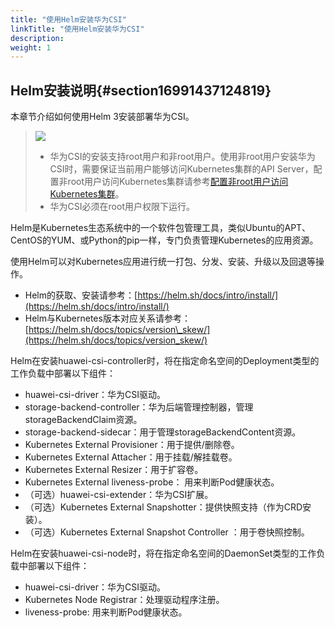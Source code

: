 ```yaml
---
title: "使用Helm安装华为CSI"
linkTitle: "使用Helm安装华为CSI"
description: 
weight: 1
---
```


## Helm安装说明{#section16991437124819}

本章节介绍如何使用Helm 3安装部署华为CSI。

>![](/css-docs/public_sys-resources/zh-cn/icon-notice.gif)  
>-   华为CSI的安装支持root用户和非root用户。使用非root用户安装华为CSI时，需要保证当前用户能够访问Kubernetes集群的API Server，配置非root用户访问Kubernetes集群请参考[配置非root用户访问Kubernetes集群](/docs/common-operations/configuring-access-to-the-kubernetes-cluster-as-a-non-root-user)。
>-   华为CSI必须在root用户权限下运行。

Helm是Kubernetes生态系统中的一个软件包管理工具，类似Ubuntu的APT、CentOS的YUM、或Python的pip一样，专门负责管理Kubernetes的应用资源。

使用Helm可以对Kubernetes应用进行统一打包、分发、安装、升级以及回退等操作。

-   Helm的获取、安装请参考：[https://helm.sh/docs/intro/install/](https://helm.sh/docs/intro/install/)
-   Helm与Kubernetes版本对应关系请参考：[https://helm.sh/docs/topics/version\_skew/](https://helm.sh/docs/topics/version_skew/)

Helm在安装huawei-csi-controller时，将在指定命名空间的Deployment类型的工作负载中部署以下组件：

-   huawei-csi-driver：华为CSI驱动。
-   storage-backend-controller：华为后端管理控制器，管理storageBackendClaim资源。
-   storage-backend-sidecar：用于管理storageBackendContent资源。
-   Kubernetes External Provisioner：用于提供/删除卷。
-   Kubernetes External Attacher：用于挂载/解挂载卷。
-   Kubernetes External Resizer：用于扩容卷。
-   Kubernetes External liveness-probe： 用来判断Pod健康状态。
-   （可选）huawei-csi-extender：华为CSI扩展。
-   （可选）Kubernetes External Snapshotter：提供快照支持（作为CRD安装）。
-   （可选）Kubernetes External Snapshot Controller ：用于卷快照控制。

Helm在安装huawei-csi-node时，将在指定命名空间的DaemonSet类型的工作负载中部署以下组件：

-   huawei-csi-driver：华为CSI驱动。
-   Kubernetes Node Registrar：处理驱动程序注册。
-   liveness-probe: 用来判断Pod健康状态。




